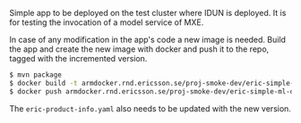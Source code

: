 Simple app to be deployed on the test cluster where IDUN is deployed.
It is for testing the invocation of a model service of MXE.

In case of any modification in the app's code a new image is needed. Build the app and create the new image with docker and push it to the repo, tagged with the incremented version.

```bash
$ mvn package
$ docker build -t armdocker.rnd.ericsson.se/proj-smoke-dev/eric-simple-ml-demo:<new_version> .
$ docker push armdocker.rnd.ericsson.se/proj-smoke-dev/eric-simple-ml-demo:<new_version>
```

The `eric-product-info.yaml` also needs to be updated with the new version.